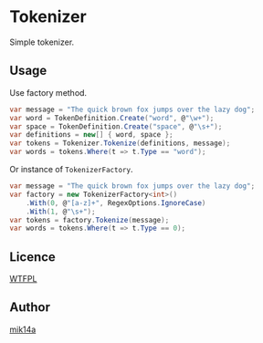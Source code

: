 ﻿Tokenizer
=========

Simple tokenizer.

## Usage

Use factory method.

```cs
var message = "The quick brown fox jumps over the lazy dog";
var word = TokenDefinition.Create("word", @"\w+");
var space = TokenDefinition.Create("space", @"\s+");
var definitions = new[] { word, space };
var tokens = Tokenizer.Tokenize(definitions, message);
var words = tokens.Where(t => t.Type == "word");
```

Or instance of `TokenizerFactory`.

```cs
var message = "The quick brown fox jumps over the lazy dog";
var factory = new TokenizerFactory<int>()
    .With(0, @"[a-z]+", RegexOptions.IgnoreCase)
    .With(1, @"\s+");
var tokens = factory.Tokenize(message);
var words = tokens.Where(t => t.Type == 0);
```

## Licence

[WTFPL](http://www.wtfpl.net/)

## Author

[mik14a](https://github.com/mik14a)
